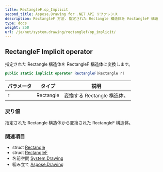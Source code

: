 ```yaml
---
title: RectangleF.op_Implicit
second_title: Aspose.Drawing for .NET API リファレンス
description: RectangleF 方法. 指定された Rectangle 構造体を RectangleF 構造体に変換します
type: docs
weight: 250
url: /ja/net/system.drawing/rectanglef/op_implicit/
---
```

## RectangleF Implicit operator

指定された Rectangle 構造体を RectangleF 構造体に変換します。

```csharp
public static implicit operator RectangleF(Rectangle r)
```

| パラメータ | タイプ | 説明 |
| --- | --- | --- |
| r | Rectangle | 変換する Rectangle 構造体。 |

### 戻り値

指定された Rectangle 構造体から変換された RectangleF 構造体。

### 関連項目

* struct [Rectangle](../../rectangle/)
* struct [RectangleF](../)
* 名前空間 [System.Drawing](../../rectanglef/)
* 組み立て [Aspose.Drawing](../../../)


